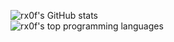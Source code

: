 ![rx0f's GitHub stats](https://github-readme-stats.vercel.app/api?username=rx0f&theme=tokyonight&count_private=true&show_icons=true)\
![rx0f's top programming languages](https://github-readme-stats.vercel.app/api/top-langs?username=rx0f&theme=tokyo_night)
